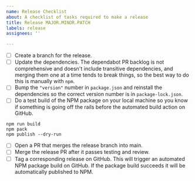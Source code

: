 ```yaml
---
name: Release Checklist
about: A checklist of tasks required to make a release
title: Release MAJOR.MINOR.PATCH
labels: release
assignees: ''

---
```


- [ ] Create a branch for the release.
- [ ] Update the dependencies. The dependabot PR backlog is not comprehensive and doesn't include transitive dependencies, and merging them one at a time tends to break things, so the best way to do this is manually with `npm`.
- [ ] Bump the `"version"` number in `package.json` and reinstall the dependencies so the correct version number is in `package-lock.json`.
- [ ] Do a test build of the NPM package on your local machine so you know if something is going off the rails before the automated build action on GitHub.
```console
npm run build
npm pack
npm publish --dry-run
```
- [ ] Open a PR that merges the release branch into main.
- [ ] Merge the release PR after it passes testing and review.
- [ ] Tag a corresponding release on GitHub. This will trigger an automated NPM package build on GitHub. If the package build succeeds it will be automatically published to NPM.
